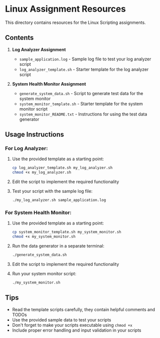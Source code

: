 # Linux Assignment Resources

This directory contains resources for the Linux Scripting assignments.

## Contents

1. **Log Analyzer Assignment**

   - `sample_application.log` - Sample log file to test your log analyzer script
   - `log_analyzer_template.sh` - Starter template for the log analyzer script

2. **System Health Monitor Assignment**
   - `generate_system_data.sh` - Script to generate test data for the system monitor
   - `system_monitor_template.sh` - Starter template for the system monitor script
   - `system_monitor_README.txt` - Instructions for using the test data generator

## Usage Instructions

### For Log Analyzer:

1. Use the provided template as a starting point:

   ```bash
   cp log_analyzer_template.sh my_log_analyzer.sh
   chmod +x my_log_analyzer.sh
   ```

2. Edit the script to implement the required functionality

3. Test your script with the sample log file:
   ```bash
   ./my_log_analyzer.sh sample_application.log
   ```

### For System Health Monitor:

1. Use the provided template as a starting point:

   ```bash
   cp system_monitor_template.sh my_system_monitor.sh
   chmod +x my_system_monitor.sh
   ```

2. Run the data generator in a separate terminal:

   ```bash
   ./generate_system_data.sh
   ```

3. Edit the script to implement the required functionality

4. Run your system monitor script:
   ```bash
   ./my_system_monitor.sh
   ```

## Tips

- Read the template scripts carefully, they contain helpful comments and TODOs
- Use the provided sample data to test your scripts
- Don't forget to make your scripts executable using `chmod +x`
- Include proper error handling and input validation in your scripts
